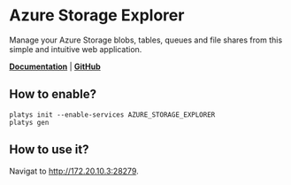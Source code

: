 # Azure Storage Explorer

Manage your Azure Storage blobs, tables, queues and file shares from this simple and intuitive web application.

**[Documentation](https://github.com/sebagomez/azurestorageexplorer)** | **[GitHub](https://github.com/sebagomez/azurestorageexplorer)**

## How to enable?

```
platys init --enable-services AZURE_STORAGE_EXPLORER
platys gen
```

## How to use it?

Navigat to <http://172.20.10.3:28279>.